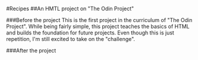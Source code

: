 #Recipes
##An HMTL project on "The Odin Project"

###Before the project
This is the first project in the curriculum of "The Odin Project".
While being fairly simple, this project teaches the basics of HTML
and builds the foundation for future projects.
Even though this is just repetition, I'm still excited to take on
the "challenge".

###After the project
